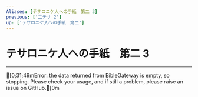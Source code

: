 ```yaml
---
Aliases: [テサロニケ人への手紙　第二 3]
previous: ['二テサ 2']
up: ['テサロニケ人への手紙　第二']
---
```

# テサロニケ人への手紙　第二 3

***
[0;31;49mError: the data returned from BibleGateway is empty, so stopping. Please check your usage, and if still a problem, please raise an issue on GitHub.[0m
